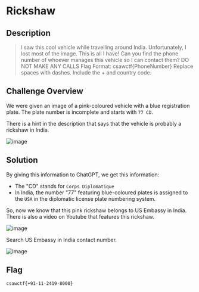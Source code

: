 # Rickshaw
## Description
> I saw this cool vehicle while travelling around India. Unfortunately, I lost most of the image. This is all I have! Can you find the phone number of whoever manages this vehicle so I can contact them? DO NOT MAKE ANY CALLS Flag Format: csawctf{PhoneNumber} Replace spaces with dashes. Include the + and country code.

## Challenge Overview

We were given an image of a pink-coloured vehicle with a blue registration plate. The plate number is incomplete and starts with `77 CD`.

There is a hint in the description that says that the vehicle is probably a rickshaw in India. 

![image](https://github.com/user-attachments/assets/7bce343b-4b44-4b41-b0ef-4341609fdedc)

## Solution

By giving this information to ChatGPT, we get this information: 
- The "CD" stands for `Corps Diplomatique`
- In India, the number "77" featuring blue-coloured plates is assigned to the `USA` in the diplomatic license plate numbering system.

So, now we know that this pink rickshaw belongs to US Embassy in India. There is also a video on Youtube that features this rickshaw. 

![image](https://github.com/user-attachments/assets/89cf8264-11a8-467d-bb40-9e8f8dff2da6)

Search US Embassy in India contact number. 

![image](https://github.com/user-attachments/assets/4fee4902-6cba-4639-9514-456a6dca2ff1)

## Flag
```
csawctf{+91-11-2419-8000}
```
